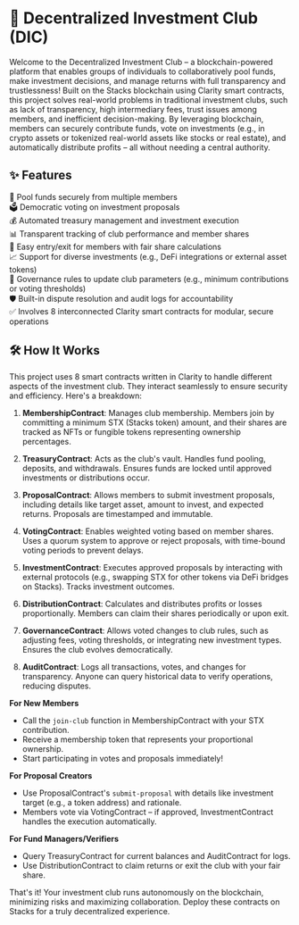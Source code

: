 # 🌟 Decentralized Investment Club (DIC)

Welcome to the Decentralized Investment Club – a blockchain-powered platform that enables groups of individuals to collaboratively pool funds, make investment decisions, and manage returns with full transparency and trustlessness! Built on the Stacks blockchain using Clarity smart contracts, this project solves real-world problems in traditional investment clubs, such as lack of transparency, high intermediary fees, trust issues among members, and inefficient decision-making. By leveraging blockchain, members can securely contribute funds, vote on investments (e.g., in crypto assets or tokenized real-world assets like stocks or real estate), and automatically distribute profits – all without needing a central authority.

## ✨ Features

🔗 Pool funds securely from multiple members  
🗳️ Democratic voting on investment proposals  
💰 Automated treasury management and investment execution  
📊 Transparent tracking of club performance and member shares  
🔄 Easy entry/exit for members with fair share calculations  
📈 Support for diverse investments (e.g., DeFi integrations or external asset tokens)  
🚨 Governance rules to update club parameters (e.g., minimum contributions or voting thresholds)  
🛡️ Built-in dispute resolution and audit logs for accountability  
✅ Involves 8 interconnected Clarity smart contracts for modular, secure operations

## 🛠 How It Works

This project uses 8 smart contracts written in Clarity to handle different aspects of the investment club. They interact seamlessly to ensure security and efficiency. Here's a breakdown:

1. **MembershipContract**: Manages club membership. Members join by committing a minimum STX (Stacks token) amount, and their shares are tracked as NFTs or fungible tokens representing ownership percentages.

2. **TreasuryContract**: Acts as the club's vault. Handles fund pooling, deposits, and withdrawals. Ensures funds are locked until approved investments or distributions occur.

3. **ProposalContract**: Allows members to submit investment proposals, including details like target asset, amount to invest, and expected returns. Proposals are timestamped and immutable.

4. **VotingContract**: Enables weighted voting based on member shares. Uses a quorum system to approve or reject proposals, with time-bound voting periods to prevent delays.

5. **InvestmentContract**: Executes approved proposals by interacting with external protocols (e.g., swapping STX for other tokens via DeFi bridges on Stacks). Tracks investment outcomes.

6. **DistributionContract**: Calculates and distributes profits or losses proportionally. Members can claim their shares periodically or upon exit.

7. **GovernanceContract**: Allows voted changes to club rules, such as adjusting fees, voting thresholds, or integrating new investment types. Ensures the club evolves democratically.

8. **AuditContract**: Logs all transactions, votes, and changes for transparency. Anyone can query historical data to verify operations, reducing disputes.

**For New Members**

- Call the `join-club` function in MembershipContract with your STX contribution.
- Receive a membership token that represents your proportional ownership.
- Start participating in votes and proposals immediately!

**For Proposal Creators**

- Use ProposalContract's `submit-proposal` with details like investment target (e.g., a token address) and rationale.
- Members vote via VotingContract – if approved, InvestmentContract handles the execution automatically.

**For Fund Managers/Verifiers**

- Query TreasuryContract for current balances and AuditContract for logs.
- Use DistributionContract to claim returns or exit the club with your fair share.

That's it! Your investment club runs autonomously on the blockchain, minimizing risks and maximizing collaboration. Deploy these contracts on Stacks for a truly decentralized experience.